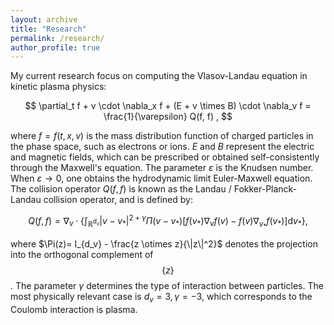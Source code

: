 ```yaml
---
layout: archive
title: "Research"
permalink: /research/
author_profile: true
---
```


My current research focus on computing the Vlasov-Landau equation in kinetic plasma physics:

$$ \partial_t f + v \cdot \nabla_x f + (E + v \times B) \cdot \nabla_v f = \frac{1}{\varepsilon} Q(f, f) , $$

where $f=f(t,x,v)$ is the mass distribution function of charged particles in the phase space, such as electrons or ions. $E$ and $B$ represent the electric and magnetic fields, which can be prescribed or obtained self-consistently through the Maxwell's equation. The parameter $\varepsilon$ is the Knudsen number. When $\varepsilon \to 0$, one obtains the hydrodynamic limit Euler-Maxwell equation. The collision operator $Q(f,f)$ is known as the Landau / Fokker-Planck-Landau collision operator, and is defined by:

$$ Q(f,f) = \nabla_v \cdot \left\{ \int_{\mathbb{R}^{d_v}} |v-v_* |^{2+\gamma} \Pi(v-v_* ) [f(v_* )\nabla_v f(v) - f(v) \nabla_{v_* } f(v_* ) ] \mathrm{d}v_* \right\} , $$

where $\Pi(z)= I_{d_v} - \frac{z \otimes z}{\|z\|^2}$ denotes the projection into the orthogonal complement of $$\left\{ z \right\}$$. The parameter $\gamma$ determines the type of interaction between particles. The most physically relevant case is $d_v =3, \gamma=-3$, which corresponds to the Coulomb interaction is plasma.
